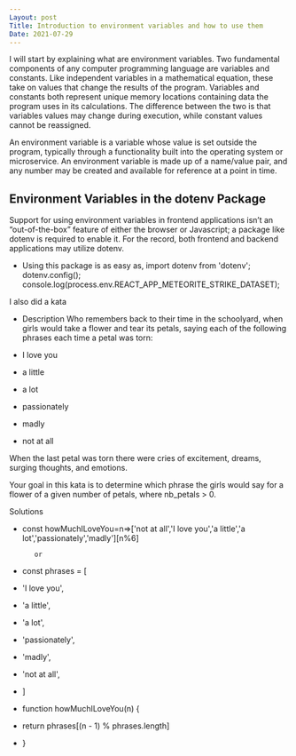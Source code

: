 ```yaml
---
Layout: post
Title: Introduction to environment variables and how to use them
Date: 2021-07-29
---
```


I will start by explaining what are environment variables. Two fundamental components of any computer programming language are variables and constants. Like independent variables in a mathematical equation, these take on values that change the results of the program. Variables and constants both represent unique memory locations containing data the program uses in its calculations. The difference between the two is that variables values may change during execution, while constant values cannot be reassigned.

An environment variable is a variable whose value is set outside the program, typically through a functionality built into the operating system or microservice. An environment variable is made up of a name/value pair, and any number may be created and available for reference at a point in time.

## Environment Variables in the dotenv Package

Support for using environment variables in frontend applications isn’t an “out-of-the-box” feature of either the browser or Javascript; a package like dotenv is required to enable it. For the record, both frontend and backend applications may utilize dotenv.

- Using this package is as easy as,
  import dotenv from 'dotenv';
  dotenv.config();
  console.log(process.env.REACT_APP_METEORITE_STRIKE_DATASET);

I also did a kata

- Description
  Who remembers back to their time in the schoolyard, when girls would take a flower and tear its petals, saying each of the following phrases each time a petal was torn:

- I love you
- a little
- a lot
- passionately
- madly
- not at all

When the last petal was torn there were cries of excitement, dreams, surging thoughts, and emotions.

Your goal in this kata is to determine which phrase the girls would say for a flower of a given number of petals, where nb_petals > 0.

Solutions

- const howMuchILoveYou=n=>['not at all','I love you','a little','a lot','passionately','madly'][n%6]

         or

- const phrases = [
- 'I love you',
- 'a little',
- 'a lot',
- 'passionately',
- 'madly',
- 'not at all',
- ]

- function howMuchILoveYou(n) {
- return phrases[(n - 1) % phrases.length]
- }
